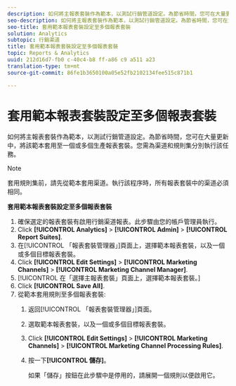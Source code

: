 ```yaml
---
description: 如何將主報表套裝作為範本，以測試行銷管道設定。為節省時間，您可在大量更新中，將該範本套用至一個或多個生產報表套裝。您需為渠道和規則集分別執行該任務。
seo-description: 如何將主報表套裝作為範本，以測試行銷管道設定。為節省時間，您可在大量更新中，將該範本套用至一個或多個生產報表套裝。您需為渠道和規則集分別執行該任務。
seo-title: 套用範本報表套裝設定至多個報表套裝
solution: Analytics
subtopic: 行銷渠道
title: 套用範本報表套裝設定至多個報表套裝
topic: Reports & Analytics
uuid: 212d16d7-fb0 c-40c4-b8 ff-a86 c9 a511 a23
translation-type: tm+mt
source-git-commit: 86fe1b3650100a05e52fb2102134fee515c871b1

---
```



# 套用範本報表套裝設定至多個報表套裝

如何將主報表套裝作為範本，以測試行銷管道設定。為節省時間，您可在大量更新中，將該範本套用至一個或多個生產報表套裝。您需為渠道和規則集分別執行該任務。

>[!NOTE]
>
>套用規則集前，請先從範本套用渠道。執行該程序時，所有報表套裝中的渠道必須相同。

**套用範本報表套裝設定至多個報表套裝**

1. 確保選定的報表套裝有啟用行銷渠道報表。此步驟由您的帳戶管理員執行。
1. Click **[!UICONTROL Analytics]** &gt; **[!UICONTROL Admin]** &gt; **[!UICONTROL Report Suites]**.
1. 在[!UICONTROL 「報表套裝管理器」]頁面上，選擇範本報表套裝，以及一個或多個目標報表套裝。
1. Click **[!UICONTROL Edit Settings]** &gt; **[!UICONTROL Marketing Channels]** &gt; **[!UICONTROL Marketing Channel Manager]**.
1. [!UICONTROL 在「選擇主報表套裝」頁面上，選擇範本報表套裝。]
1. Click **[!UICONTROL Save All]**.
1. 從範本套用規則至多個報表套裝:
   1. 返回[!UICONTROL 「報表套裝管理器」]頁面。
   1. 選取範本報表套裝，以及一個或多個目標報表套裝。
   1. Click **[!UICONTROL Edit Settings]** &gt; **[!UICONTROL Marketing Channels]** &gt; **[!UICONTROL Marketing Channel Processing Rules]**.
   1. 按一下&#x200B;**[!UICONTROL 儲存]**。

      如果「儲存」按鈕在此步驟中是停用的，請展開一個規則以便啟用它。

